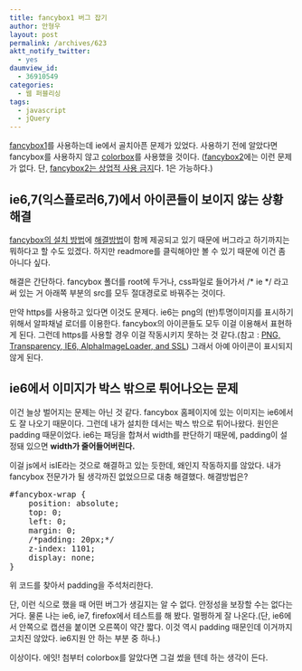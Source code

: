 ```yaml
---
title: fancybox1 버그 잡기
author: 안형우
layout: post
permalink: /archives/623
aktt_notify_twitter:
  - yes
daumview_id:
  - 36910549
categories:
  - 웹 퍼블리싱
tags:
  - javascript
  - jQuery
---
```

<a href="http://fancybox.net/" target="_blank">fancybox1</a>를 사용하는데 ie에서 골치아픈 문제가 있었다. 사용하기 전에 알았다면 fancybox를 사용하지 않고 <a href="http://colorpowered.com/colorbox/" target="_blank">colorbox</a>를 사용했을 것이다. ([fancybox2][1]에는 이런 문제가 없다. 단, [fancybox2는 상업적 사용 금지][2]다. 1은 가능하다.)

## ie6,7(익스플로러6,7)에서 아이콘들이 보이지 않는 상황 해결

<a href="http://fancybox.net/howto" target="_blank">fancybox의 설치 방법</a>에 <a href="http://groups.google.com/group/fancybox/browse_thread/thread/8530478044b9f586#" target="_blank">해결방법</a>이 함께 제공되고 있기 때문에 버그라고 하기까지는 뭐하다고 할 수도 있겠다. 하지만 readmore를 클릭해야만 볼 수 있기 때문에 이건 좀 아니다 싶다.

해결은 간단하다. fancybox 폴더를 root에 두거나, css파일로 들어가서 /\* ie \*/ 라고 써 있는 거 아래쪽 부분의 src를 모두 절대경로로 바꿔주는 것이다.

만약 https를 사용하고 있다면 이것도 문제다. ie6는 png의 (반)투명이미지를 표시하기 위해서 알파채널 로더를 이용한다. fancybox의 아이콘들도 모두 이걸 이용해서 표현하게 된다. 그런데 https를 사용할 경우 이걸 작동시키지 못하는 것 같다.(참고 : <a href="http://betabug.ch/blogs/ch-athens/857" target="_blank">PNG, Transparency, IE6, AlphaImageLoader, and SSL</a>) 그래서 아예 아이콘이 표시되지 않게 된다.

## ie6에서 이미지가 박스 밖으로 튀어나오는 문제

이건 늘상 벌어지는 문제는 아닌 것 같다. fancybox 홈페이지에 있는 이미지는 ie6에서도 잘 나오기 때문이다. 그런데 내가 설치한 데서는 박스 밖으로 튀어나왔다. 원인은 padding 때문이었다. ie6는 패딩을 합쳐서 width를 판단하기 때문에, padding이 설정돼 있으면 <span style="font-weight: bold;">width가 줄어들어버린다.</span>

이걸 js에서 isIE라는 것으로 해결하고 있는 듯한데, 왜인지 작동하지를 않았다. 내가 fancybox 전문가가 될 생각까진 없었으므로 대충 해결했다. 해결방법은?

<pre class="brush:css">#fancybox-wrap {
	position: absolute;
	top: 0;
	left: 0;
	margin: 0;
	/*padding: 20px;*/
	z-index: 1101;
	display: none;
}</pre>

위 코드를 찾아서 padding을 주석처리한다.

단, 이런 식으로 했을 때 어떤 버그가 생길지는 알 수 없다. 안정성을 보장할 수는 없다는 거다. 물론 나는 ie6, ie7, firefox에서 테스트를 해 봤다. 멀쩡하게 잘 나온다.(단, ie6에서 안쪽으로 캡션을 붙이면 오른쪽이 약간 짧다. 이것 역시 padding 때문인데 이거까지 고치진 않았다. ie6지원 안 하는 부분 중 하나.)

이상이다. 에잇! 첨부터 colorbox를 알았다면 그걸 썼을 텐데 하는 생각이 든다.

 [1]: http://fancyapps.com/fancybox/
 [2]: http://mytory.net/archives/599 "최고의 jQuery 갤러리 플러그인, fancyBox2 – 새로운 기능은?"